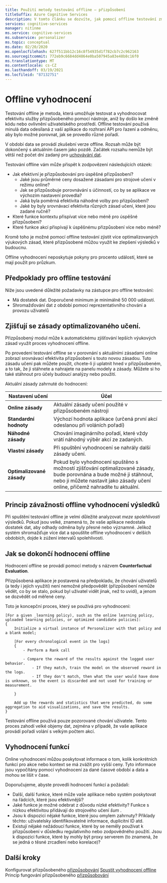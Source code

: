 ```yaml
---
title: Použití metody testování offline – přizpůsobení
titleSuffix: Azure Cognitive Services
description: V tomto článku se dozvíte, jak pomocí offline testování změřit efektivitu vaší aplikace a analyzovat výukovou smyčku.
services: cognitive-services
manager: nitinme
ms.service: cognitive-services
ms.subservice: personalizer
ms.topic: conceptual
ms.date: 02/20/2020
ms.openlocfilehash: 627f511bb12c16c8f54935d1f782cb7c2c962163
ms.sourcegitcommit: 772eb9c6684dd4864e0ba507945a83e48b8c16f0
ms.translationtype: MT
ms.contentlocale: cs-CZ
ms.lasthandoff: 03/19/2021
ms.locfileid: "87132751"
---
```

# <a name="offline-evaluation"></a>Offline vyhodnocení

Testování offline je metoda, která umožňuje testovat a vyhodnocovat efektivitu služby přizpůsobeného pomocí nástroje, aniž by došlo ke změně kódu nebo ovlivnění uživatelského prostředí. Offline testování používá minulá data odesílaná z vaší aplikace do rozhraní API pro řazení a odměnu, aby bylo možné porovnat, jak se provedlo různé pořadí.

V období data se provádí zkušební verze offline. Rozsah může být dokončený s aktuálním časem jako pozdě. Začátek rozsahu nemůže být větší než počet dní zadaný pro [uchovávání dat](how-to-settings.md).

Testování offline vám může přispět k zodpovězení následujících otázek:

* Jak efektivní je přizpůsobování pro úspěšné přizpůsobení?
    * Jaké jsou průměrné ceny dosažené zásadami pro strojové učení v režimu online?
    * Jak se přizpůsobuje porovnávání s účinností, co by se aplikace ve výchozím nastavení provedla?
    * Jaká byla poměrná efektivita náhodné volby pro přizpůsobení?
    * Jaké by byly srovnávací efektivita různých zásad učení, které jsou zadané ručně?
* Které funkce kontextu přispívat více nebo méně pro úspěšné přizpůsobení?
* Které funkce akcí přispívají k úspěšnému přizpůsobení více nebo méně?

Kromě toho je možné pomocí offline testování zjistit více optimalizovaných výukových zásad, které přizpůsobené můžou využít ke zlepšení výsledků v budoucnu.

Offline vyhodnocení neposkytuje pokyny pro procento událostí, které se mají použít pro průzkum.

## <a name="prerequisites-for-offline-evaluation"></a>Předpoklady pro offline testování

Níže jsou uvedené důležité požadavky na zástupce pro offline testování:

* Má dostatek dat. Doporučené minimum je minimálně 50 000 událostí.
* Shromažďování dat z období pomocí reprezentativního chování a provozu uživatelů

## <a name="discovering-the-optimized-learning-policy"></a>Zjišťují se zásady optimalizovaného učení.

Přizpůsobený modul může k automatickému zjišťování lepších výukových zásad využít proces vyhodnocení offline.

Po provedení testování offline se v porovnání s aktuálními zásadami online zobrazí srovnávací efektivita přizpůsobení s touto novou zásadou. Tuto zásadu učení pak můžete použít, chcete-li ji uplatnit hned v přizpůsobeném, a to tak, že ji stáhnete a nahrajete na panelu modely a zásady. Můžete si ho také stáhnout pro účely budoucí analýzy nebo použití.

Aktuální zásady zahrnuté do hodnocení:

| Nastavení učení | Účel|
|--|--|
|**Online zásady**| Aktuální zásady učení použité v přizpůsobeném nástroji |
|**Standardní hodnoty**|Výchozí hodnota aplikace (určená první akcí odeslanou při voláních pořadí)|
|**Náhodné zásady**|Chování imaginárního pořadí, které vždy vrátí náhodný výběr akcí ze zadaných.|
|**Vlastní zásady**|Při spuštění vyhodnocení se nahrály další zásady učení.|
|**Optimalizované zásady**|Pokud bylo vyhodnocení spuštěno s možností zjišťování optimalizované zásady, bude porovnána a bude možné ji stáhnout, nebo ji můžete nastavit jako zásady učení online, přičemž nahradíte tu aktuální.|

## <a name="understanding-the-relevance-of-offline-evaluation-results"></a>Princip závažnosti offline vyhodnocení výsledků

Při spuštění testování offline je velmi důležité analyzovat _meze spolehlivosti_ výsledků. Pokud jsou velké, znamená to, že vaše aplikace nedostala dostatek dat, aby odhady odměna byly přesné nebo významné. Jelikož systém shromažďuje více dat a spouštíte offline vyhodnocení v delších obdobích, dojde k zúžení intervalů spolehlivosti.

## <a name="how-offline-evaluations-are-done"></a>Jak se dokončí hodnocení offline

Hodnocení offline se provádí pomocí metody s názvem **Counterfactual Evaluation**.

Přizpůsobená aplikace je postavená na předpokladu, že chování uživatelů (a tedy i jejich využití) není nemožné předpovědět (přizpůsobení nemůže vědět, co by se stalo, pokud byl uživatel vidět jinak, než to uvidí), a jenom se dozvědět od měřené ceny.

Toto je koncepční proces, který se používá pro vyhodnocení:

```
[For a given _learning policy), such as the online learning policy, uploaded learning policies, or optimized candidate policies]:
{
    Initialize a virtual instance of Personalizer with that policy and a blank model;

    [For every chronological event in the logs]
    {
        - Perform a Rank call

        - Compare the reward of the results against the logged user behavior.
            - If they match, train the model on the observed reward in the logs.
            - If they don't match, then what the user would have done is unknown, so the event is discarded and not used for training or measurement.

    }

    Add up the rewards and statistics that were predicted, do some aggregation to aid visualizations, and save the results.
}
```

Testování offline používá pouze pozorované chování uživatele. Tento proces zahodí velké objemy dat, zejména v případě, že vaše aplikace provádí pořadí volání s velkým počtem akcí.


## <a name="evaluation-of-features"></a>Vyhodnocení funkcí

Online vyhodnocení můžou poskytovat informace o tom, kolik konkrétních funkcí pro akce nebo kontext se má zvážit pro vyšší ceny. Tyto informace jsou vypočítány pomocí vyhodnocení za dané časové období a data a mohou se lišit v čase.

Doporučujeme, abyste provedli hodnocení funkcí a požádali:

* Další, další funkce, které může vaše aplikace nebo systém poskytovat na řádcích, které jsou efektivnější?
* Jaké funkce je možné odebrat z důvodu nízké efektivity? Funkce s nízkou efektivitou přidávají do strojového učení _šum_ .
* Jsou k dispozici nějaké funkce, které jsou omylem zahrnuty? Příklady těchto: uživatelsky identifikovatelné informace, duplicitní ID atd.
* Existují nějaké nežádoucí funkce, které by se neměly používat k přizpůsobení v důsledku regulativního nebo zodpovědného použití. Jsou k dispozici funkce, které by mohly být proxy serverem (to znamená, že se jedná o těsné zrcadlení nebo korelace)?


## <a name="next-steps"></a>Další kroky

Konfigurovat přizpůsobeného [přizpůsobování](how-to-settings.md) 
 [Spustit vyhodnocení offline](how-to-offline-evaluation.md) Princip fungování přizpůsobeného [přizpůsobování](how-personalizer-works.md)
